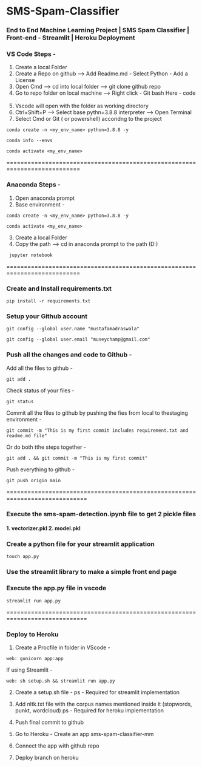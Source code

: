 # SMS-Spam-Classifier

### End to End Machine Learning Project | SMS Spam Classifier | Front-end - Streamlit | Heroku Deployment 

### VS Code Steps - 

1. Create a local Folder
2. Create a Repo on github --> Add Readme.md - Select Python - Add a License
3. Open Cmd --> cd into local folder --> git clone github repo
4. Go to repo folder on local machine --> Right click - Git bash Here - code .
5. Vscode will open with the folder as working directory
6. Ctrl+Shift+P --> Select base pythn=3.8.8 interpreter --> Open Terminal
7. Select Cmd or Git ( or powershell)  accoridng to the project
```
conda create -n <my_env_name> python=3.8.8 -y
```
```
conda info --envs
```
```
conda activate <my_env_name>
```
===========================================================================

### Anaconda Steps - 

1. Open anaconda prompt
2. Base environment - 
```
conda create -n <my_env_name> python=3.8.8 -y
```
```
conda activate <my_env_name>
```
3. Create a local Folder
4. Copy the path --> cd in anaconda prompt to the path (D:\)
```
 jupyter notebook
```
===========================================================================

### Create and Install requirements.txt
```
pip install -r requirements.txt
```

### Setup your Github account
```
git config --global user.name "mustafamadraswala"
```
```
git config --global user.email "museychamp@gmail.com"
```

### Push all the changes and code to Github -
Add all the files to github - 
```
git add .
```

Check status of your files -
```
git status
```

Commit all the files to github by pushing the fies from local to  thestaging environment -
```
git commit -m "This is my first commit includes requirement.txt and readme.md file"
```

Or do both tthe steps together -
```
git add . && git commit -m "This is my first commit"
```

Push everything to github -
```
git push origin main
```
=============================================================================

### Execute the sms-spam-detection.ipynb file to get 2 pickle files
#### 1. vectorizer.pkl 2. model.pkl

### Create a python file for your streamlit application
```
touch app.py
````
### Use the streamlit library to make a simple front end page
### Execute the app.py file in vscode
```
streamlit run app.py
```

=============================================================================

### Deploy to Heroku
1. Create a Procfile in folder in VScode -
```
web: gunicorn app:app
```

If using Streamlit -
```
web: sh setup.sh && streamlit run app.py
```

2. Create a setup.sh file -
ps - Required for streamlit implementation

3. Add nltk.txt file with the corpus names mentioned inside it (stopwords, punkt, wordcloud)
ps - Required for heroku implementation

4. Push final commit to github
5. Go to Heroku - Create an app sms-spam-classifier-mm
6. Connect the app with github repo
7. Deploy branch on heroku
